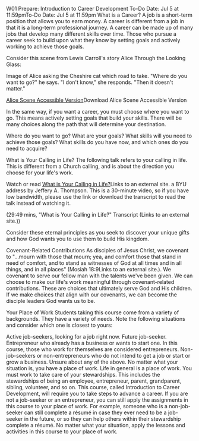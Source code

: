 W01 Prepare: Introduction to Career Development
To-Do Date: Jul 5 at 11:59pmTo-Do Date: Jul 5 at 11:59pm
What is a Career?
A job is a short-term position that allows you to earn money. A career is different from a job in that it is a long-term professional journey. A career can be made up of many jobs that develop many different skills over time. Those who pursue a career seek to build upon what they know by setting goals and actively working to achieve those goals.

Consider this scene from Lewis Carroll's story Alice Through the Looking Glass:

Image of Alice asking the Cheshire cat which road to take. "Where do you want to go?" he says. "I don't know," she responds. "Then it doesn't matter."

[Alice Scene Accessible Version](https://byupw.instructure.com/courses/16904/files/2279169?wrap=1)Download Alice Scene Accessible Version

In the same way, if you want a career, you must choose where you want to go. This means actively setting goals that build your skills. There will be many choices along the path that will determine your destination.

Where do you want to go? What are your goals? What skills will you need to achieve those goals? What skills do you have now, and which ones do you need to acquire?

What is Your Calling in Life?
The following talk refers to your calling in life. This is different from a Church calling, and is about the direction you choose for your life's work.

Watch or read [What is Your Calling in Life?](https://speeches.byu.edu/talks/jeffery-a-thompson/what-is-your-calling-in-life)Links to an external site. a BYU address by Jeffery A. Thompson. This is a 30-minute video, so if you have low bandwidth, please use the link or download the transcript to read the talk instead of watching it.

(29:49 mins, "What is Your Calling in Life?" Transcript (Links to an external site.))

Consider these eternal principles as you seek to discover your unique gifts and how God wants you to use them to build His kingdom.

Covenant-Related Contributions
As disciples of Jesus Christ, we covenant to "...mourn with those that mourn; yea, and comfort those that stand in need of comfort, and to stand as witnesses of God at all times and in all things, and in all places" (Mosiah 18:9Links to an external site.). We covenant to serve our fellow man with the talents we've been given. We can choose to make our life's work meaningful through covenant-related contributions. These are choices that ultimately serve God and His children. If we make choices that align with our covenants, we can become the disciple leaders God wants us to be.

Your Place of Work
Students taking this course come from a variety of backgrounds. They have a variety of needs. Note the following situations and consider which one is closest to yours:

Active job-seekers, looking for a job right now.
Future job-seeker.
Entrepreneur who already has a business or wants to start one. In this course, those who work for themselves are considered entrepreneurs.
Non-job-seekers or non-entrepreneurs who do not intend to get a job or start or grow a business.
Unsure about any of the above.
No matter what your situation is, you have a place of work. Life in general is a place of work. You must work to take care of your stewardships. This includes the stewardships of being an employee, entrepreneur, parent, grandparent, sibling, volunteer, and so on. This course, called Introduction to Career Development, will require you to take steps to advance a career. If you are not a job-seeker or an entrepreneur, you can still apply the assignments in this course to your place of work. For example, someone who is a non-job-seeker can still complete a résumé in case they ever need to be a job-seeker in the future, or so they can help others within their stewardship complete a résumé. No matter what your situation, apply the lessons and activities in this course to your place of work.
